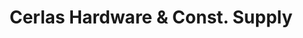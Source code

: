 ---
title: "Cerlas Hardware & Const. Supply"
url: /antipolo/cerlas-hardware-and-const-supply/
shop: hardware
---